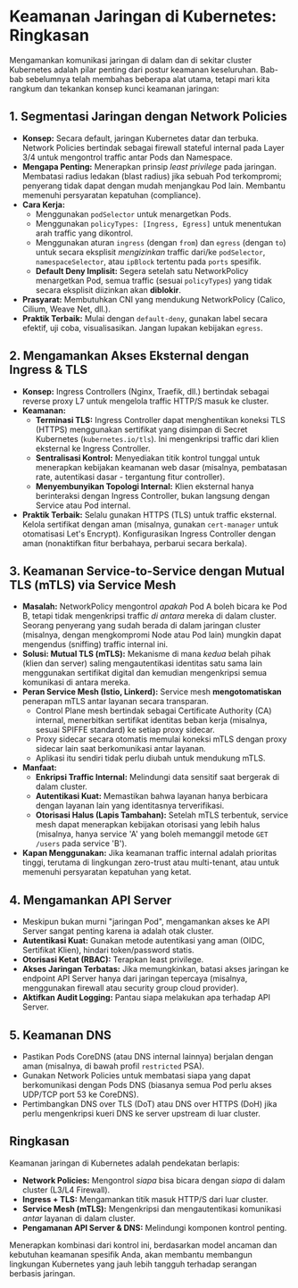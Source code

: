 # Keamanan Jaringan di Kubernetes: Ringkasan

Mengamankan komunikasi jaringan di dalam dan di sekitar cluster Kubernetes adalah pilar penting dari postur keamanan keseluruhan. Bab-bab sebelumnya telah membahas beberapa alat utama, tetapi mari kita rangkum dan tekankan konsep kunci keamanan jaringan:

## 1. Segmentasi Jaringan dengan Network Policies

*   **Konsep:** Secara default, jaringan Kubernetes datar dan terbuka. Network Policies bertindak sebagai firewall stateful internal pada Layer 3/4 untuk mengontrol traffic antar Pods dan Namespace.
*   **Mengapa Penting:** Menerapkan prinsip *least privilege* pada jaringan. Membatasi radius ledakan (blast radius) jika sebuah Pod terkompromi; penyerang tidak dapat dengan mudah menjangkau Pod lain. Membantu memenuhi persyaratan kepatuhan (compliance).
*   **Cara Kerja:**
    *   Menggunakan `podSelector` untuk menargetkan Pods.
    *   Menggunakan `policyTypes: [Ingress, Egress]` untuk menentukan arah traffic yang dikontrol.
    *   Menggunakan aturan `ingress` (dengan `from`) dan `egress` (dengan `to`) untuk secara eksplisit *mengizinkan* traffic dari/ke `podSelector`, `namespaceSelector`, atau `ipBlock` tertentu pada `ports` spesifik.
    *   **Default Deny Implisit:** Segera setelah satu NetworkPolicy menargetkan Pod, semua traffic (sesuai `policyTypes`) yang tidak secara eksplisit diizinkan akan **diblokir**.
*   **Prasyarat:** Membutuhkan CNI yang mendukung NetworkPolicy (Calico, Cilium, Weave Net, dll.).
*   **Praktik Terbaik:** Mulai dengan `default-deny`, gunakan label secara efektif, uji coba, visualisasikan. Jangan lupakan kebijakan `egress`.

## 2. Mengamankan Akses Eksternal dengan Ingress & TLS

*   **Konsep:** Ingress Controllers (Nginx, Traefik, dll.) bertindak sebagai reverse proxy L7 untuk mengelola traffic HTTP/S masuk ke cluster.
*   **Keamanan:**
    *   **Terminasi TLS:** Ingress Controller dapat menghentikan koneksi TLS (HTTPS) menggunakan sertifikat yang disimpan di Secret Kubernetes (`kubernetes.io/tls`). Ini mengenkripsi traffic dari klien eksternal ke Ingress Controller.
    *   **Sentralisasi Kontrol:** Menyediakan titik kontrol tunggal untuk menerapkan kebijakan keamanan web dasar (misalnya, pembatasan rate, autentikasi dasar - tergantung fitur controller).
    *   **Menyembunyikan Topologi Internal:** Klien eksternal hanya berinteraksi dengan Ingress Controller, bukan langsung dengan Service atau Pod internal.
*   **Praktik Terbaik:** Selalu gunakan HTTPS (TLS) untuk traffic eksternal. Kelola sertifikat dengan aman (misalnya, gunakan `cert-manager` untuk otomatisasi Let's Encrypt). Konfigurasikan Ingress Controller dengan aman (nonaktifkan fitur berbahaya, perbarui secara berkala).

## 3. Keamanan Service-to-Service dengan Mutual TLS (mTLS) via Service Mesh

*   **Masalah:** NetworkPolicy mengontrol *apakah* Pod A boleh bicara ke Pod B, tetapi tidak mengenkripsi traffic *di antara* mereka di dalam cluster. Seorang penyerang yang sudah berada di dalam jaringan cluster (misalnya, dengan mengkompromi Node atau Pod lain) mungkin dapat mengendus (sniffing) traffic internal ini.
*   **Solusi: Mutual TLS (mTLS):** Mekanisme di mana *kedua* belah pihak (klien dan server) saling mengautentikasi identitas satu sama lain menggunakan sertifikat digital dan kemudian mengenkripsi semua komunikasi di antara mereka.
*   **Peran Service Mesh (Istio, Linkerd):** Service mesh **mengotomatiskan** penerapan mTLS antar layanan secara transparan.
    *   Control Plane mesh bertindak sebagai Certificate Authority (CA) internal, menerbitkan sertifikat identitas beban kerja (misalnya, sesuai SPIFFE standard) ke setiap proxy sidecar.
    *   Proxy sidecar secara otomatis memulai koneksi mTLS dengan proxy sidecar lain saat berkomunikasi antar layanan.
    *   Aplikasi itu sendiri tidak perlu diubah untuk mendukung mTLS.
*   **Manfaat:**
    *   **Enkripsi Traffic Internal:** Melindungi data sensitif saat bergerak di dalam cluster.
    *   **Autentikasi Kuat:** Memastikan bahwa layanan hanya berbicara dengan layanan lain yang identitasnya terverifikasi.
    *   **Otorisasi Halus (Lapis Tambahan):** Setelah mTLS terbentuk, service mesh dapat menerapkan kebijakan otorisasi yang lebih halus (misalnya, hanya service 'A' yang boleh memanggil metode `GET /users` pada service 'B').
*   **Kapan Menggunakan:** Jika keamanan traffic internal adalah prioritas tinggi, terutama di lingkungan zero-trust atau multi-tenant, atau untuk memenuhi persyaratan kepatuhan yang ketat.

## 4. Mengamankan API Server

*   Meskipun bukan murni "jaringan Pod", mengamankan akses ke API Server sangat penting karena ia adalah otak cluster.
*   **Autentikasi Kuat:** Gunakan metode autentikasi yang aman (OIDC, Sertifikat Klien), hindari token/password statis.
*   **Otorisasi Ketat (RBAC):** Terapkan least privilege.
*   **Akses Jaringan Terbatas:** Jika memungkinkan, batasi akses jaringan ke endpoint API Server hanya dari jaringan tepercaya (misalnya, menggunakan firewall atau security group cloud provider).
*   **Aktifkan Audit Logging:** Pantau siapa melakukan apa terhadap API Server.

## 5. Keamanan DNS

*   Pastikan Pods CoreDNS (atau DNS internal lainnya) berjalan dengan aman (misalnya, di bawah profil `restricted` PSA).
*   Gunakan Network Policies untuk membatasi siapa yang dapat berkomunikasi dengan Pods DNS (biasanya semua Pod perlu akses UDP/TCP port 53 ke CoreDNS).
*   Pertimbangkan DNS over TLS (DoT) atau DNS over HTTPS (DoH) jika perlu mengenkripsi kueri DNS ke server upstream di luar cluster.

## Ringkasan

Keamanan jaringan di Kubernetes adalah pendekatan berlapis:

*   **Network Policies:** Mengontrol *siapa* bisa bicara dengan *siapa* di dalam cluster (L3/L4 Firewall).
*   **Ingress + TLS:** Mengamankan titik masuk HTTP/S dari luar cluster.
*   **Service Mesh (mTLS):** Mengenkripsi dan mengautentikasi komunikasi *antar* layanan di dalam cluster.
*   **Pengamanan API Server & DNS:** Melindungi komponen kontrol penting.

Menerapkan kombinasi dari kontrol ini, berdasarkan model ancaman dan kebutuhan keamanan spesifik Anda, akan membantu membangun lingkungan Kubernetes yang jauh lebih tangguh terhadap serangan berbasis jaringan.
